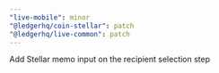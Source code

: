 ```yaml
---
"live-mobile": minor
"@ledgerhq/coin-stellar": patch
"@ledgerhq/live-common": patch
---
```


Add Stellar memo input on the recipient selection step
